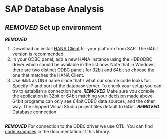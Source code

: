 SAP Database Analysis
=====================
***REMOVED***
Set up environment
------------------
***REMOVED***
1. Download an install [HANA Client](https://hanadeveditionsapicl.hana.ondemand.com/hanadevedition/) for your platform from SAP. The 64bit version is recommended.
2. In your ODBC panel, add a new HANA instance using the HDBODBC driver which should be available in the list now. Note that in Windows, there are two distinct ODBC panels for 32bit and 64bit so choose the one that matches the HANA Client.
3. Use `HANA` as DNS name since that's what our source code looks for. Specify IP and port of the database server. To check your setup you can try to establish a connection here.
***REMOVED***
Make sure you compile the application in 32bit or 64bit matching your decision made above. 64bit programs can only see 64bit ODBC data sources, and the other way. The shipped Visual Studio project files default to 64bit.
***REMOVED***
Database connection
-------------------
***REMOVED***
For connection to the ODBC driver we use OTL. You can find [code examples](http://otl.sourceforge.net/otl4_gen_odbc_examples.htm) in the documentation of this library.
